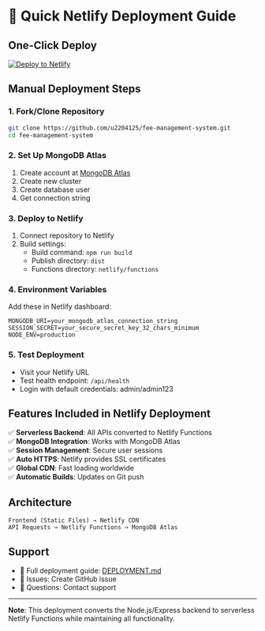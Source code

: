 # 🚀 Quick Netlify Deployment Guide

## One-Click Deploy

[![Deploy to Netlify](https://www.netlify.com/img/deploy/button.svg)](https://app.netlify.com/start/deploy?repository=https://github.com/u2204125/fee-management-system)

## Manual Deployment Steps

### 1. Fork/Clone Repository
```bash
git clone https://github.com/u2204125/fee-management-system.git
cd fee-management-system
```

### 2. Set Up MongoDB Atlas
1. Create account at [MongoDB Atlas](https://www.mongodb.com/cloud/atlas)
2. Create new cluster
3. Create database user
4. Get connection string

### 3. Deploy to Netlify
1. Connect repository to Netlify
2. Build settings:
   - Build command: `npm run build`
   - Publish directory: `dist`
   - Functions directory: `netlify/functions`

### 4. Environment Variables
Add these in Netlify dashboard:
```
MONGODB_URI=your_mongodb_atlas_connection_string
SESSION_SECRET=your_secure_secret_key_32_chars_minimum
NODE_ENV=production
```

### 5. Test Deployment
- Visit your Netlify URL
- Test health endpoint: `/api/health`
- Login with default credentials: admin/admin123

## Features Included in Netlify Deployment

✅ **Serverless Backend**: All APIs converted to Netlify Functions  
✅ **MongoDB Integration**: Works with MongoDB Atlas  
✅ **Session Management**: Secure user sessions  
✅ **Auto HTTPS**: Netlify provides SSL certificates  
✅ **Global CDN**: Fast loading worldwide  
✅ **Automatic Builds**: Updates on Git push  

## Architecture

```
Frontend (Static Files) → Netlify CDN
API Requests → Netlify Functions → MongoDB Atlas
```

## Support

- 📖 Full deployment guide: [DEPLOYMENT.md](DEPLOYMENT.md)
- 🐛 Issues: Create GitHub issue
- 💬 Questions: Contact support

---

**Note**: This deployment converts the Node.js/Express backend to serverless Netlify Functions while maintaining all functionality.
